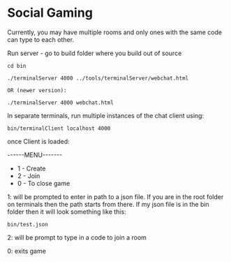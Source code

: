 # Social Gaming

Currently, you may have multiple rooms and only ones with the same code can type to each other. 

Run server
    - go to build folder where you build out of source

    cd bin

    ./terminalServer 4000 ../tools/terminalServer/webchat.html

    OR (newer version):

    ./terminalServer 4000 webchat.html


In separate terminals, run multiple instances of the chat client using:

    bin/terminalClient localhost 4000

once Client is loaded:

------MENU------- 
- 1 - Create 
- 2 - Join 
- 0 - To close game 


1:
will be prompted to enter in path to a json file. If you are in the root folder on terminals then the path starts from there. If my json file is in the bin folder then it will look something like this:

    bin/test.json

2: 
will be prompt to type in a code to join a room

0: 
exits game
